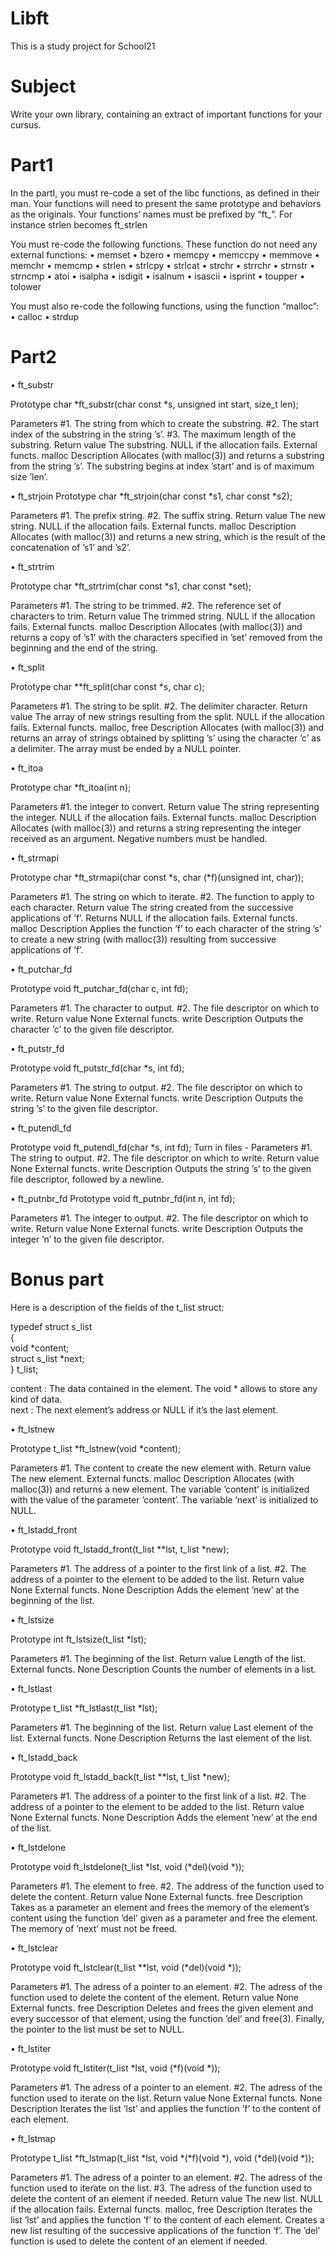 # Libft

This is a study project for School21

# Subject
Write your own library, containing an extract of
important functions for your cursus.

# Part1
In the partI, you must re-code a set of the libc functions, as defined in their man. Your functions will need to present the same prototype and behaviors as the originals. Your functions’ names must be prefixed by “ft_”. For instance strlen becomes
ft_strlen

You must re-code the following functions. These function do not need any external
functions:
• memset
• bzero
• memcpy
• memccpy
• memmove
• memchr
• memcmp
• strlen
• strlcpy
• strlcat
• strchr
• strrchr
• strnstr
• strncmp
• atoi
• isalpha
• isdigit
• isalnum
• isascii
• isprint
• toupper
• tolower

You must also re-code the following functions, using the function “malloc”:
• calloc
• strdup

# Part2

• ft_substr

Prototype char *ft_substr(char const *s, unsigned int start,
size_t len);

Parameters #1. The string from which to create the substring.
#2. The start index of the substring in the string ’s’.
#3. The maximum length of the substring.
Return value The substring. NULL if the allocation fails.
External functs. malloc
Description Allocates (with malloc(3)) and returns a substring
from the string ’s’.
The substring begins at index ’start’ and is of
maximum size ’len’.

• ft_strjoin
Prototype char *ft_strjoin(char const *s1, char const *s2);

Parameters #1. The prefix string.
#2. The suffix string.
Return value The new string. NULL if the allocation fails.
External functs. malloc
Description Allocates (with malloc(3)) and returns a new
string, which is the result of the concatenation
of ’s1’ and ’s2’.

• ft_strtrim

Prototype char *ft_strtrim(char const *s1, char const *set);

Parameters #1. The string to be trimmed.
#2. The reference set of characters to trim.
Return value The trimmed string. NULL if the allocation fails.
External functs. malloc
Description Allocates (with malloc(3)) and returns a copy of
’s1’ with the characters specified in ’set’ removed
from the beginning and the end of the string.


• ft_split

Prototype char **ft_split(char const *s, char c);

Parameters #1. The string to be split.
#2. The delimiter character.
Return value The array of new strings resulting from the split.
NULL if the allocation fails.
External functs. malloc, free
Description Allocates (with malloc(3)) and returns an array
of strings obtained by splitting ’s’ using the
character ’c’ as a delimiter. The array must be
ended by a NULL pointer.

• ft_itoa

Prototype char *ft_itoa(int n);

Parameters #1. the integer to convert.
Return value The string representing the integer. NULL if the
allocation fails.
External functs. malloc
Description Allocates (with malloc(3)) and returns a string
representing the integer received as an argument.
Negative numbers must be handled.

• ft_strmapi

Prototype char *ft_strmapi(char const *s, char (*f)(unsigned
int, char));

Parameters #1. The string on which to iterate.
#2. The function to apply to each character.
Return value The string created from the successive applications
of ’f’. Returns NULL if the allocation fails.
External functs. malloc
Description Applies the function ’f’ to each character of the
string ’s’ to create a new string (with malloc(3))
resulting from successive applications of ’f’.

• ft_putchar_fd

Prototype void ft_putchar_fd(char c, int fd);

Parameters #1. The character to output.
#2. The file descriptor on which to write.
Return value None
External functs. write
Description Outputs the character ’c’ to the given file
descriptor.

• ft_putstr_fd

Prototype void ft_putstr_fd(char *s, int fd);

Parameters #1. The string to output.
#2. The file descriptor on which to write.
Return value None
External functs. write
Description Outputs the string ’s’ to the given file
descriptor.

• ft_putendl_fd

Prototype void ft_putendl_fd(char *s, int fd);
Turn in files -
Parameters #1. The string to output.
#2. The file descriptor on which to write.
Return value None
External functs. write
Description Outputs the string ’s’ to the given file
descriptor, followed by a newline.

• ft_putnbr_fd
Prototype void ft_putnbr_fd(int n, int fd);

Parameters #1. The integer to output.
#2. The file descriptor on which to write.
Return value None
External functs. write
Description Outputs the integer ’n’ to the given file
descriptor.

# Bonus part

Here is a description of the fields of the t_list struct:

typedef struct s_list
</br>{
</br>void *content;
</br>struct s_list *next;
</br>} t_list;

content : The data contained in the element. The void * allows to store any kind
of data.
</br>next : The next element’s address or NULL if it’s the last element.

• ft_lstnew

Prototype t_list *ft_lstnew(void *content);

Parameters #1. The content to create the new element with.
Return value The new element.
External functs. malloc
Description Allocates (with malloc(3)) and returns a new
element. The variable ’content’ is initialized
with the value of the parameter ’content’. The
variable ’next’ is initialized to NULL.

• ft_lstadd_front

Prototype void ft_lstadd_front(t_list **lst, t_list *new);

Parameters #1. The address of a pointer to the first link of
a list.
#2. The address of a pointer to the element to be
added to the list.
Return value None
External functs. None
Description Adds the element ’new’ at the beginning of the
list.

• ft_lstsize

Prototype int ft_lstsize(t_list *lst);

Parameters #1. The beginning of the list.
Return value Length of the list.
External functs. None
Description Counts the number of elements in a list.

• ft_lstlast

Prototype t_list *ft_lstlast(t_list *lst);

Parameters #1. The beginning of the list.
Return value Last element of the list.
External functs. None
Description Returns the last element of the list.

• ft_lstadd_back

Prototype void ft_lstadd_back(t_list **lst, t_list *new);

Parameters #1. The address of a pointer to the first link of
a list.
#2. The address of a pointer to the element to be
added to the list.
Return value None
External functs. None
Description Adds the element ’new’ at the end of the list.

• ft_lstdelone

Prototype void ft_lstdelone(t_list *lst, void (*del)(void
*));

Parameters #1. The element to free.
#2. The address of the function used to delete the
content.
Return value None
External functs. free
Description Takes as a parameter an element and frees the
memory of the element’s content using the function
’del’ given as a parameter and free the element.
The memory of ’next’ must not be freed.

• ft_lstclear

Prototype void ft_lstclear(t_list **lst, void (*del)(void
*));

Parameters #1. The adress of a pointer to an element.
#2. The adress of the function used to delete the
content of the element.
Return value None
External functs. free
Description Deletes and frees the given element and every
successor of that element, using the function ’del’
and free(3).
Finally, the pointer to the list must be set to
NULL.

• ft_lstiter

Prototype void ft_lstiter(t_list *lst, void (*f)(void *));

Parameters #1. The adress of a pointer to an element.
#2. The adress of the function used to iterate on
the list.
Return value None
External functs. None
Description Iterates the list ’lst’ and applies the function
’f’ to the content of each element.

• ft_lstmap

Prototype t_list *ft_lstmap(t_list *lst, void *(*f)(void *),
void (*del)(void *));

Parameters #1. The adress of a pointer to an element.
#2. The adress of the function used to iterate on
the list.
#3. The adress of the function used to delete the
content of an element if needed.
Return value The new list. NULL if the allocation fails.
External functs. malloc, free
Description Iterates the list ’lst’ and applies the function
’f’ to the content of each element. Creates a new
list resulting of the successive applications of
the function ’f’. The ’del’ function is used to
delete the content of an element if needed.


